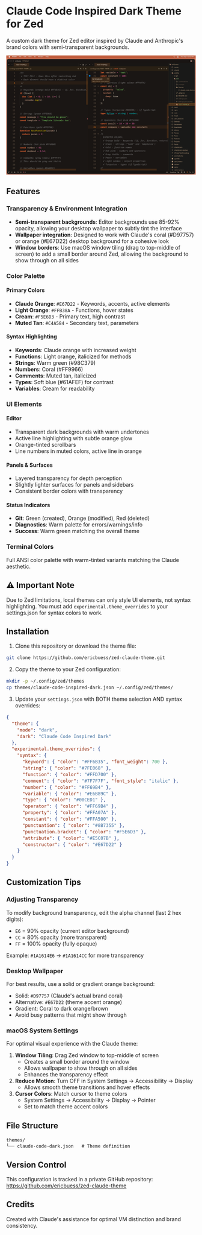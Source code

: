 # Claude Code Inspired Dark Theme for Zed

A custom dark theme for Zed editor inspired by Claude and Anthropic's brand colors with semi-transparent backgrounds.

![Claude Code Dark Theme Preview](screenshot.png)

## Features

### Transparency & Environment Integration
- **Semi-transparent backgrounds**: Editor backgrounds use 85-92% opacity, allowing your desktop wallpaper to subtly tint the interface
- **Wallpaper integration**: Designed to work with Claude's coral (#D97757) or orange (#E67D22) desktop background for a cohesive look
- **Window borders**: Use macOS window tiling (drag to top-middle of screen) to add a small border around Zed, allowing the background to show through on all sides

### Color Palette

#### Primary Colors
- **Claude Orange**: `#E67D22` - Keywords, accents, active elements
- **Light Orange**: `#FFB38A` - Functions, hover states
- **Cream**: `#F5E6D3` - Primary text, high contrast
- **Muted Tan**: `#C4A584` - Secondary text, parameters

#### Syntax Highlighting
- **Keywords**: Claude orange with increased weight
- **Functions**: Light orange, italicized for methods
- **Strings**: Warm green (#98C379)
- **Numbers**: Coral (#FF9966)
- **Comments**: Muted tan, italicized
- **Types**: Soft blue (#61AFEF) for contrast
- **Variables**: Cream for readability

### UI Elements

#### Editor
- Transparent dark backgrounds with warm undertones
- Active line highlighting with subtle orange glow
- Orange-tinted scrollbars
- Line numbers in muted colors, active line in orange

#### Panels & Surfaces
- Layered transparency for depth perception
- Slightly lighter surfaces for panels and sidebars
- Consistent border colors with transparency

#### Status Indicators
- **Git**: Green (created), Orange (modified), Red (deleted)
- **Diagnostics**: Warm palette for errors/warnings/info
- **Success**: Warm green matching the overall theme

### Terminal Colors
Full ANSI color palette with warm-tinted variants matching the Claude aesthetic.

## ⚠️ Important Note

Due to Zed limitations, local themes can only style UI elements, not syntax highlighting. You must add `experimental.theme_overrides` to your settings.json for syntax colors to work.

## Installation

1. Clone this repository or download the theme file:
```bash
git clone https://github.com/ericbuess/zed-claude-theme.git
```

2. Copy the theme to your Zed configuration:
```bash
mkdir -p ~/.config/zed/themes
cp themes/claude-code-inspired-dark.json ~/.config/zed/themes/
```

3. Update your `settings.json` with BOTH theme selection AND syntax overrides:
```json
{
  "theme": {
    "mode": "dark",
    "dark": "Claude Code Inspired Dark"
  },
  "experimental.theme_overrides": {
    "syntax": {
      "keyword": { "color": "#FF6B35", "font_weight": 700 },
      "string": { "color": "#7FE068" },
      "function": { "color": "#FFD700" },
      "comment": { "color": "#7F7F7F", "font_style": "italic" },
      "number": { "color": "#FF69B4" },
      "variable": { "color": "#E6B89C" },
      "type": { "color": "#00CED1" },
      "operator": { "color": "#FF69B4" },
      "property": { "color": "#FFA07A" },
      "constant": { "color": "#FFA500" },
      "punctuation": { "color": "#8B7355" },
      "punctuation.bracket": { "color": "#F5E6D3" },
      "attribute": { "color": "#E5C07B" },
      "constructor": { "color": "#E67D22" }
    }
  }
}
```

## Customization Tips

### Adjusting Transparency
To modify background transparency, edit the alpha channel (last 2 hex digits):
- `E6` = 90% opacity (current editor background)
- `CC` = 80% opacity (more transparent)
- `FF` = 100% opacity (fully opaque)

Example: `#1A1614E6` → `#1A1614CC` for more transparency

### Desktop Wallpaper
For best results, use a solid or gradient orange background:
- Solid: `#D97757` (Claude's actual brand coral)
- Alternative: `#E67D22` (theme accent orange)
- Gradient: Coral to dark orange/brown
- Avoid busy patterns that might show through

### macOS System Settings
For optimal visual experience with the Claude theme:
1. **Window Tiling**: Drag Zed window to top-middle of screen
   - Creates a small border around the window
   - Allows wallpaper to show through on all sides
   - Enhances the transparency effect
2. **Reduce Motion**: Turn OFF in System Settings → Accessibility → Display
   - Allows smooth theme transitions and hover effects
3. **Cursor Colors**: Match cursor to theme colors
   - System Settings → Accessibility → Display → Pointer
   - Set to match theme accent colors

## File Structure
```
themes/
└── claude-code-dark.json   # Theme definition
```

## Version Control
This configuration is tracked in a private GitHub repository:
https://github.com/ericbuess/zed-claude-theme

## Credits
Created with Claude's assistance for optimal VM distinction and brand consistency.